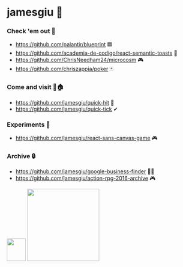 
# jamesgiu 👋 

### Check 'em out 👀
* https://github.com/palantir/blueprint 🟦
* https://github.com/academia-de-codigo/react-semantic-toasts 🍞
* https://github.com/ChrisNeedham24/microcosm 🎮
* https://github.com/chriszappia/poker 🃏

### Come and visit 🚪🏠
* https://github.com/jamesgiu/quick-hit 🏓
* https://github.com/jamesgiu/quick-tick ✔ 

### Experiments 🔬
* https://github.com/jamesgiu/react-sans-canvas-game 🎮

### Archive 🔒
* https://github.com/jamesgiu/google-business-finder 👨‍💼
* https://github.com/jamesgiu/action-rpg-2016-archive 🎮

<img src="https://media.tenor.com/fAQ4mdg7iz4AAAAj/pixel-cat.gif" width="50" height="60"/>
<img src="https://github-readme-stats.vercel.app/api/?username=jamesgiu&show_icons=true&include_all_commits=true&theme=react&hide_border=true&bg_color=1F222E&title_color=F85D7F&icon_color=F8D866" height="192px" />
